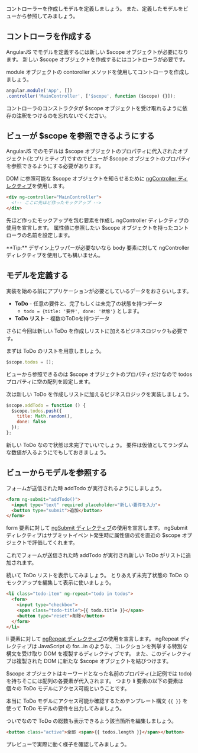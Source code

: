 コントローラーを作成しモデルを定義しましょう。
また、定義したモデルをビューから参照してみましょう。

## コントローラを作成する
AngularJS でモデルを定義するには新しい $scope オブジェクトが必要になります。
新しい $scope オブジェクトを作成するにはコントローラが必要です。

module オブジェクトの contoroller メソッドを使用してコントローラを作成しましょう。

```javascript
angular.module('App', [])
.controller('MainController', ['$scope', function ($scope) {}]);
```

コントローラのコンストラクタが $scope オブジェクトを受け取れるように依存の注釈をつけるのを忘れないでください。

## ビューが $scope を参照できるようにする
AngularJS でのモデルは $scope オブジェクトのプロパティに代入されたオブジェクト(とプリミティブ)ですのでビューが $scope オブジェクトのプロパティを参照できるようにする必要があります。

DOM に参照可能な $scope オブジェクトを知らせるために [ngController ディレクティブ](http://docs.angularjs.org/api/ng.directive:ngController)を使用します。

```html
<div ng-controller="MainController">
  <!-- ここに先ほど作ったモックアップ -->
</div>
```

先ほど作ったモックアップを包む要素を作成し ngController ディレクティブの使用を宣言します。
属性値に参照したい $scope オブジェクトを持ったコントローラの名前を設定します。

<div class="alert alert-info">
**Tip:**
デザイン上ワッパーが必要ないなら body 要素に対して ngController ディレクティブを使用しても構いません。
</div>

## モデルを定義する
実装を始める前にアプリケーションが必要としているデータをおさらいします。

* **ToDo** - 任意の要件と、完了もしくは未完了の状態を持つデータ
  * `todo = {title: '要件', done: '状態'}` とします。
* **ToDo リスト** - 複数のToDoを持つデータ

さらに今回は新しい ToDo を作成しリストに加えるビジネスロジックも必要です。

まずは ToDo のリストを用意しましょう。

```javascript
$scope.todos = [];
```

ビューから参照できるのは $scope オブジェクトのプロパティだけなので todos プロパティに空の配列を設定します。

次は新しい ToDo を作成しリストに加えるビジネスロジックを実装しましょう。

```javascript
$scope.addTodo = function () {
  $scope.todos.push({
    title: Math.random(),
    done: false
  });
};
```

新しい ToDo なので状態は未完了でいいでしょう。
要件は仮値としてランダムな数値が入るようにでもしておきましょう。

## ビューからモデルを参照する
フォームが送信された時 addTodo が実行されるようにしましょう。

```html
<form ng-submit="addTodo()">
  <input type="text" required placeholder="新しい要件を入力">
  <button type="submit">追加</button>
</form>
```

form 要素に対して [ngSubmit ディレクティブ](http://docs.angularjs.org/api/ng.directive:ngSubmit)の使用を宣言します。
ngSubmit ディレクティブはサブミットイベント発生時に属性値の式を直近の $scope オブジェクトで評価してくれます。

これでフォームが送信された時 addTodo が実行され新しい ToDo がリストに追加されます。

続いて ToDo リストを表示してみましょう。
とりあえず未完了状態の ToDo のモックアップを編集して表示に使いましょう。

```html
<li class="todo-item" ng-repeat="todo in todos">
  <form>
    <input type="checkbox">
    <span class="todo-title">{{ todo.title }}</span>
    <button type="reset">削除</button>
  </form>
</li>
```

li 要素に対して [ngRepeat ディレクティブ](http://docs.angularjs.org/api/ng.directive:ngRepeat)の使用を宣言します。
ngRepeat ディレクティブは JavaScript の for...in のような、コレクションを列挙する特別な構文を受け取り DOM を複製するディレクティブです。 また、このディレクティブは複製された DOM に新たな $scope オブジェクトを結びつけます。

$scope オブジェクトはキーワードとなった名前のプロパティ(上記例では todo)を持ちそこには配列の各要素が代入されます。
つまり li 要素の以下の要素は個々の ToDo モデルにアクセス可能ということです。

本当に ToDo モデルにアクセス可能か確認するためテンプレート構文 `{{ }}` を使って ToDo モデルの要件を出力してみましょう。

ついでなので ToDo の総数も表示できるよう該当箇所を編集しましょう。

```html
<button class="active">全部 <span>{{ todos.length }}</span></button>
```

プレビューで実際に動く様子を確認してみましょう。

<div preview="article.examples.example"></div>
